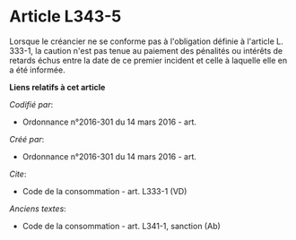 # Article L343-5

Lorsque le créancier ne se conforme pas à l'obligation définie à l'article L. 333-1, la caution n'est pas tenue au paiement
des pénalités ou intérêts de retards échus entre la date de ce premier incident et celle à laquelle elle en a été informée.

**Liens relatifs à cet article**

_Codifié par_:

  - Ordonnance n°2016-301 du 14 mars 2016 - art.

_Créé par_:

  - Ordonnance n°2016-301 du 14 mars 2016 - art.

_Cite_:

  - Code de la consommation - art. L333-1 (VD)

_Anciens textes_:

  - Code de la consommation - art. L341-1, sanction (Ab)
